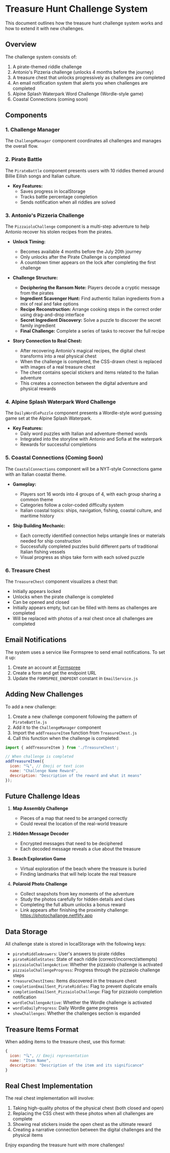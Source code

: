 # Treasure Hunt Challenge System

This document outlines how the treasure hunt challenge system works and how to extend it with new challenges.

## Overview

The challenge system consists of:

1. A pirate-themed riddle challenge
2. Antonio's Pizzeria challenge (unlocks 4 months before the journey)
3. A treasure chest that unlocks progressively as challenges are completed
4. An email notification system that alerts you when challenges are completed
5. Alpine Splash Waterpark Word Challenge (Wordle-style game)
6. Coastal Connections (coming soon)

## Components

### 1. Challenge Manager

The `ChallengeManager` component coordinates all challenges and manages the overall flow.

### 2. Pirate Battle

The `PirateBattle` component presents users with 10 riddles themed around Billie Eilish songs and Italian culture.

- **Key Features:**
  - Saves progress in localStorage
  - Tracks battle percentage completion
  - Sends notification when all riddles are solved

### 3. Antonio's Pizzeria Challenge

The `PizzaioloChallenge` component is a multi-step adventure to help Antonio recover his stolen recipes from the pirates.

- **Unlock Timing:**
  - Becomes available 4 months before the July 20th journey
  - Only unlocks after the Pirate Challenge is completed
  - A countdown timer appears on the lock after completing the first challenge

- **Challenge Structure:**
  - **Deciphering the Ransom Note:** Players decode a cryptic message from the pirates
  - **Ingredient Scavenger Hunt:** Find authentic Italian ingredients from a mix of real and fake options
  - **Recipe Reconstruction:** Arrange cooking steps in the correct order using drag-and-drop interface
  - **Secret Ingredient Discovery:** Solve a puzzle to discover the secret family ingredient
  - **Final Challenge:** Complete a series of tasks to recover the full recipe

- **Story Connection to Real Chest:**
  - After recovering Antonio's magical recipes, the digital chest transforms into a real physical chest
  - When the challenge is completed, the CSS-drawn chest is replaced with images of a real treasure chest
  - The chest contains special stickers and items related to the Italian adventure
  - This creates a connection between the digital adventure and physical rewards

### 4. Alpine Splash Waterpark Word Challenge

The `DailyWordlePuzzle` component presents a Wordle-style word guessing game set at the Alpine Splash Waterpark.

- **Key Features:**
  - Daily word puzzles with Italian and adventure-themed words
  - Integrated into the storyline with Antonio and Sofia at the waterpark
  - Rewards for successful completions

### 5. Coastal Connections (Coming Soon)

The `CoastalConnections` component will be a NYT-style Connections game with an Italian coastal theme.

- **Gameplay:**
  - Players sort 16 words into 4 groups of 4, with each group sharing a common theme
  - Categories follow a color-coded difficulty system
  - Italian coastal topics: ships, navigation, fishing, coastal culture, and maritime history
  
- **Ship Building Mechanic:**
  - Each correctly identified connection helps untangle lines or materials needed for ship construction
  - Successfully completed puzzles build different parts of traditional Italian fishing vessels
  - Visual progress as ships take form with each solved puzzle

### 6. Treasure Chest

The `TreasureChest` component visualizes a chest that:
  - Initially appears locked
  - Unlocks when the pirate challenge is completed
  - Can be opened and closed
  - Initially appears empty, but can be filled with items as challenges are completed
  - Will be replaced with photos of a real chest once all challenges are completed

## Email Notifications

The system uses a service like Formspree to send email notifications. To set it up:

1. Create an account at [Formspree](https://formspree.io/)
2. Create a form and get the endpoint URL
3. Update the `FORMSPREE_ENDPOINT` constant in `EmailService.js`

## Adding New Challenges

To add a new challenge:

1. Create a new challenge component following the pattern of `PirateBattle.js`
2. Add it to the `ChallengeManager` component
3. Import the `addTreasureItem` function from `TreasureChest.js`
4. Call this function when the challenge is completed:

```javascript
import { addTreasureItem } from './TreasureChest';

// When challenge is completed
addTreasureItem({
  icon: "🔍", // Emoji or text icon
  name: "Challenge Name Reward",
  description: "Description of the reward and what it means"
});
```

## Future Challenge Ideas

1. **Map Assembly Challenge**
   - Pieces of a map that need to be arranged correctly
   - Could reveal the location of the real-world treasure

2. **Hidden Message Decoder**
   - Encrypted messages that need to be deciphered
   - Each decoded message reveals a clue about the treasure

3. **Beach Exploration Game**
   - Virtual exploration of the beach where the treasure is buried
   - Finding landmarks that will help locate the real treasure

4. **Polaroid Photo Challenge**
   - Collect snapshots from key moments of the adventure
   - Study the photos carefully for hidden details and clues
   - Completing the full album unlocks a bonus reward
   - Link appears after finishing the proximity challenge: <https://photochallange.netflify.app>

## Data Storage

All challenge state is stored in localStorage with the following keys:

- `pirateRiddleAnswers`: User's answers to pirate riddles
- `pirateRiddleStates`: State of each riddle (correct/incorrect/attempts)
- `pizzaioloChallengeActive`: Whether the pizzaiolo challenge is activated
- `pizzaioloChallengeProgress`: Progress through the pizzaiolo challenge steps
- `treasureChestItems`: Items discovered in the treasure chest
- `completionEmailSent_PirateRiddles`: Flag to prevent duplicate emails
- `completionEmailSent_PizzaioloChallenge`: Flag for pizzaiolo completion notification
- `wordleChallengeActive`: Whether the Wordle challenge is activated
- `wordleDailyProgress`: Daily Wordle game progress
- `showChallenges`: Whether the challenges section is expanded

## Treasure Items Format

When adding items to the treasure chest, use this format:

```javascript
{
  icon: "🔍", // Emoji representation
  name: "Item Name",
  description: "Description of the item and its significance"
}
```

## Real Chest Implementation

The real chest implementation will involve:

1. Taking high-quality photos of the physical chest (both closed and open)
2. Replacing the CSS chest with these photos when all challenges are complete
3. Showing real stickers inside the open chest as the ultimate reward
4. Creating a narrative connection between the digital challenges and the physical items

Enjoy expanding the treasure hunt with more challenges!